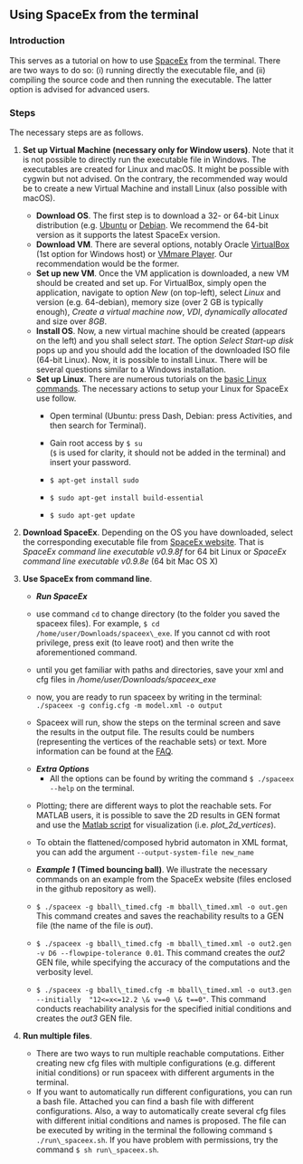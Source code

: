 ## Using SpaceEx from the terminal


### Introduction
This serves as a tutorial on how to use [SpaceEx](http://spaceex.imag.fr) from the terminal. There are two ways to do so: (i) running directly the executable file, and (ii) compiling the source code and then running the executable. The latter option is advised for advanced users. 

### Steps

The necessary steps are as follows.

1. **Set up Virtual Machine (necessary only for Window users)**. Note that it is not possible to directly run the executable file in Windows. The executables are created for Linux and macOS. It might be possible with cygwin but not advised. On the contrary, the recommended way would be to create a new Virtual Machine and install Linux (also possible with macOS). 
 
    - **Download OS**. The first step is to download a 32- or 64-bit Linux distribution (e.g. [Ubuntu](https://www.ubuntu.com/download/desktop) or [Debian](https://www.debian.org/distrib/). We recommend the 64-bit version as it supports the latest SpaceEx version.
    - **Download VM**. There are several options, notably Oracle [VirtualBox](https://www.virtualbox.org/wiki/Downloads) (1st option for Windows host) or [VMmare Player](https://my.vmware.com/en/web/vmware/downloads). Our recommendation would be the former.
    - **Set up new VM**. Once the VM application is downloaded, a new VM should be created and set up. For VirtualBox, simply open the application, navigate to option *New*  (on top-left), select *Linux* and version (e.g. 64-debian), memory size (over 2 GB is typically enough), *Create a virtual machine now*, *VDI*, *dynamically allocated* and size over *8GB*.
    - **Install OS**. Now, a new virtual machine should be created (appears on the left) and you shall select *start*. The option *Select Start-up disk* pops up and you should add the location of the downloaded ISO file (64-bit Linux). Now, it is possible to install Linux. There will be several questions similar to a Windows installation.
    - **Set up Linux**. There are numerous  tutorials on the [basic Linux commands](http://www.makeuseof.com/tag/an-a-z-of-linux-40-essential-commands-you-should-know/). The necessary actions to setup your Linux for SpaceEx use follow.
      - Open terminal (Ubuntu: press Dash, Debian: press  Activities, and then search for Terminal).
      - Gain root access by `$ su`  
(`$` is used for clarity, it should not be added in the terminal) and insert your password.

      - `$ apt-get install sudo`
      - `$ sudo apt-get install build-essential`
      - `$ sudo apt-get update`

     


2. **Download SpaceEx**. Depending on the OS you have downloaded, select the corresponding executable file from [SpaceEx website](http://spaceex.imag.fr/download-6). That is *SpaceEx command line executable v0.9.8f* for 64 bit Linux or *SpaceEx command line executable v0.9.8e* (64 bit Mac OS X)

3. **Use SpaceEx from command line**.

    + **_Run SpaceEx_**
     - use command `cd` to change directory (to the folder you saved the spaceex files). For example, `$ cd /home/user/Downloads/spaceex\_exe`.
If you cannot cd with root privilege, press exit (to leave root) and then write the aforementioned command.  

     - until you get familiar with paths and directories, save your xml and cfg files in */home/user/Downloads/spaceex\_exe*

     - now, you are ready to run spaceex by writing in the terminal: ` ./spaceex -g config.cfg -m model.xml -o output`

     - Spaceex will run, show the steps on the terminal screen and save the results in the output file. The results could be numbers (representing the vertices of the reachable sets) or text. 
More information can be found  at the [FAQ](http://spaceex.imag.fr/documentation/user-documentation/frequently-asked-questions-21).
    + **_Extra Options_**
       - All the options can be found by writing the command `$ ./spaceex --help` on the terminal.
       
     - Plotting; there are different ways to plot the reachable sets. For MATLAB users, it is possible to save the 2D results in GEN format and use the [Matlab script](http://spaceex.imag.fr/sites/default/files/downloads/plot_2d_vertices.m) for visualization (i.e. *plot\_2d\_vertices*).



     - To obtain the flattened/composed hybrid automaton in XML format, you can add the argument `--output-system-file new_name`

    - __*Example 1*__ **(Timed bouncing ball)**.
We illustrate the necessary commands on an example from the SpaceEx website (files enclosed in the github repository as well).

     - `$ ./spaceex -g bball\_timed.cfg -m bball\_timed.xml -o out.gen` This command creates and saves the reachability results to a GEN file (the name of the file is *out*).
     - `$ ./spaceex -g bball\_timed.cfg -m bball\_timed.xml -o out2.gen -v D6 --flowpipe-tolerance 0.01`. This command creates the *out2* GEN file, while specifying the accuracy of the computations and the verbosity level.
     - `$ ./spaceex -g bball\_timed.cfg -m bball\_timed.xml -o out3.gen --initially  "12<=x<=12.2 \& v==0 \& t==0"`. This command conducts reachability analysis for the specified initial conditions and creates the *out3* GEN file.

4. **Run multiple files**.

    - There are two ways to run multiple reachable computations. Either creating new cfg files with multiple configurations (e.g. different initial conditions) or run spaceex with different arguments in the terminal. 
    -  If you want to automatically run different configurations, you can run a bash file. Attached you can find a bash file with different configurations. Also, a way to automatically create several cfg files with different initial conditions and names is proposed.
The file can be executed by writing in the terminal the following command  `$ ./run\_spaceex.sh`. If you have problem with permissions, try the command `$ sh run\_spaceex.sh`.




